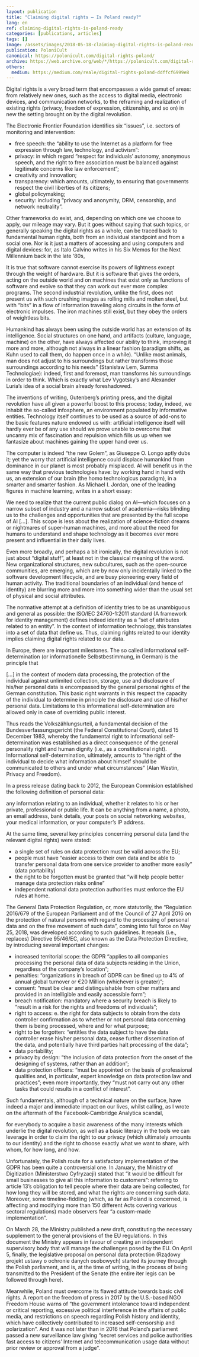 ```yaml
---
layout: publication
title: "Claiming digital rights — Is Poland ready?"
lang: en
ref: claiming-digital-rights-is-poland-ready
categories: [publications, articles]
tags: []
image: /assets/images/2018-05-18-claiming-digital-rights-is-poland-ready.jpg
publication: PoloniCult
canonical: https://polonicult.com/digital-rights-poland/
archive: https://web.archive.org/web/*/https://polonicult.com/digital-rights-poland/
others:
  medium: https://medium.com/reale/digital-rights-poland-ddffcf6999e8
---
```


Digital rights is a very broad term that encompasses a wide gamut of areas: from relatively new ones, such as the access to digital media, electronic devices, and communication networks, to the reframing and realization of existing rights (privacy, freedom of expression, citizenship, and so on) in new the setting brought on by the digital revolution.

The Electronic Frontier Foundation identifies six “issues”, i.e. sectors of monitoring and intervention:

* free speech: the “ability to use the Internet as a platform for free expression through law, technology, and activism”:
* privacy: in which regard “respect for individuals’ autonomy, anonymous speech, and the right to free association must be balanced against legitimate concerns like law enforcement”;
* creativity and innovation;
* transparency: which amounts, ultimately, to ensuring that governments respect the civil liberties of its citizens;
* global policymaking;
* security: including “privacy and anonymity, DRM, censorship, and network neutrality”.

Other frameworks do exist, and, depending on which one we choose to apply, our mileage may vary. But it goes without saying that such topics, or generally speaking the digital rights as a whole, can be traced back to fundamental human rights, both from an individual standpoint and from a social one. Nor is it just a matters of accessing and using computers and digital devices: for, as Italo Calvino writes in his Six Memos for the Next Millennium back in the late ‘80s,

It is true that software cannot exercise its powers of lightness except through the weight of hardware. But it is software that gives the orders, acting on the outside world and on machines that exist only as functions of software and evolve so that they can work out ever more complex programs. The second industrial revolution, unlike the first, does not present us with such crushing images as rolling mills and molten steel, but with “bits” in a flow of information traveling along circuits in the form of electronic impulses. The iron machines still exist, but they obey the orders of weightless bits.

Humankind has always been using the outside world has an extension of its intelligence. Social structures on one hand, and artifacts (culture, language, machine) on the other, have always affected our ability to think, improving it more and more, although not always in a linear fashion (paradigm shifts, as Kuhn used to call them, do happen once in a while). “Unlike most animals, man does not adjust to his surroundings but rather transforms those surroundings according to his needs” (Stanisław Lem, Summa Technologiae): indeed, first and foremost, man transforms his surroundings in order to think. Which is exactly what Lev Vygotsky’s and Alexander Luria’s idea of a social brain already foreshadowed.

The inventions of writing, Gutenberg’s printing press, and the digital revolution have all given a powerful boost to this process; today, indeed, we inhabit the so-called infosphere, an environment populated by informative entities. Technology itself continues to be used as a source of add-ons to the basic features nature endowed us with: artificial intelligence itself will hardly ever be of any use should we prove unable to overcome that uncanny mix of fascination and repulsion which fills us up when we fantasize about machines gaining the upper hand over us.

The computer is indeed “the new Golem”, as Giuseppe O. Longo aptly dubs it; yet the worry that artificial intelligence could displace humankind from dominance in our planet is most probably misplaced. AI will benefit us in the same way that previous technologies have: by working hand in hand with us, an extension of our brain (the homo technologicus paradigm), in a smarter and smarter fashion. As Michael I. Jordan, one of the leading figures in machine learning, writes in a short essay:

We need to realize that the current public dialog on AI—which focuses on a narrow subset of industry and a narrow subset of academia—risks blinding us to the challenges and opportunities that are presented by the full scope of AI […]. This scope is less about the realization of science-fiction dreams or nightmares of super-human machines, and more about the need for humans to understand and shape technology as it becomes ever more present and influential in their daily lives.

Even more broadly, and perhaps a bit ironically, the digital revolution is not just about “digital stuff”, at least not in the classical meaning of the word. New organizational structures, new subcultures, such as the open-source communities, are emerging, which are by now only incidentally linked to the software development lifecycle, and are busy pioneering every field of human activity. The traditional boundaries of an individual (and hence of identity) are blurring more and more into something wider than the usual set of physical and social attributes.

The normative attempt at a definition of identity tries to be as unambiguous and general as possible: the ISO/IEC 24760-1:2011 standard (A framework for identity management) defines indeed identity as a “set of attributes related to an entity”. In the context of information technology, this translates into a set of data that define us. Thus, claiming rights related to our identity implies claiming digital rights related to our data.

In Europe, there are important milestones. The so called informational self-determination (or informationelle Selbstbestimmung, in German) is the principle that

[…] in the context of modern data processing, the protection of the individual against unlimited collection, storage, use and disclosure of his/her personal data is encompassed by the general personal rights of the German constitution. This basic right warrants in this respect the capacity of the individual to determine in principle the disclosure and use of his/her personal data. Limitations to this informational self-determination are allowed only in case of overriding public interest.

Thus reads the Volkszählungsurteil, a fundamental decision of the Bundesverfassungsgericht (the Federal Constitutional Court), dated 15 December 1983, whereby the fundamental right to informational self-determination was established as a direct consequence of the general personality right and human dignity (i.e., as a constitutional right). Informational self-determination, ultimately, amounts to “the right of the individual to decide what information about himself should be communicated to others and under what circumstances” (Alan Westin, Privacy and Freedom).

In a press release dating back to 2012, the European Commision established the following definition of personal data:

any information relating to an individual, whether it relates to his or her private, professional or public life. It can be anything from a name, a photo, an email address, bank details, your posts on social networking websites, your medical information, or your computer’s IP address.

At the same time, several key principles concerning personal data (and the relevant digital rights) were stated:

* a single set of rules on data protection must be valid across the EU;
* people must have “easier access to their own data and be able to transfer personal data from one service provider to another more easily” (data portability)
* the right to be forgotten must be granted that “will help people better manage data protection risks online”
* independent national data protection authorities must enforce the EU rules at home.

The General Data Protection Regulation, or, more statutorily, the “Regulation 2016/679 of the European Parliament and of the Council of 27 April 2016 on the protection of natural persons with regard to the processing of personal data and on the free movement of such data”, coming into full force on May 25, 2018, was developed according to such guidelines. It repeals (i.e., replaces) Directive 95/46/EC, also known as the Data Protection Directive, by introducing several important changes:

* increased territorial scope: the GDPR “applies to all companies processing the personal data of data subjects residing in the Union, regardless of the company’s location”;
* penalties: “organizations in breach of GDPR can be fined up to 4% of annual global turnover or €20 Million (whichever is greater)”;
* consent: “must be clear and distinguishable from other matters and provided in an intelligible and easily accessible form”;
* breach notification: mandatory where a security breach is likely to “result in a risk for the rights and freedoms of individuals”;
* right to access: e. the right for data subjects to obtain from the data controller confirmation as to whether or not personal data concerning them is being processed, where and for what purpose;
* right to be forgotten: “entitles the data subject to have the data controller erase his/her personal data, cease further dissemination of the data, and potentially have third parties halt processing of the data”;
* data portability;
* privacy by design: “the inclusion of data protection from the onset of the designing of systems, rather than an addition”;
* data protection officers: “must be appointed on the basis of professional qualities and, in particular, expert knowledge on data protection law and practices”; even more importantly, they “must not carry out any other tasks that could results in a conflict of interest”.

Such fundamentals, although of a technical nature on the surface, have indeed a major and immediate impact on our lives, whilst calling, as I wrote on the aftermath of the Facebook-Cambridge Analytica scandal,

for everybody to acquire a basic awareness of the many interests which underlie the digital revolution, as well as a basic literacy in the tools we can leverage in order to claim the right to our privacy (which ultimately amounts to our identity) and the right to choose exactly what we want to share, with whom, for how long, and how.

Unfortunately, the Polish route for a satisfactory implementation of the GDPR has been quite a controversial one. In January, the Ministry of Digitization (Ministerstwo Cyfryzacji) stated that “it would be difficult for small businesses to give all this information to customers”: referring to article 13’s obligation to tell people where their data are being collected, for how long they will be stored, and what the rights are concerning such data. Moreover, some timeline-fiddling (which, as far as Poland is concerned, is affecting and modifying more than 150 different Acts covering various sectoral regulations) made observers fear “a custom-made implementation”.

On March 28, the Ministry published a new draft, constituting the necessary supplement to the general provisions of the EU regulations. In this document the Ministry appears in favour of creating an independent supervisory body that will manage the challenges posed by the EU. On April 5, finally, the legislative proposal on personal data protection (Rządowy projekt ustawy o ochronie danych osobowych) started its journey through the Polish parliament, and is, at the time of writing, in the process of being transmitted to the President of the Senate (the entire iter legis can be followed through here).

Meanwhile, Poland must overcome its flawed attitude towards basic civil rights. A report on the freedom of press in 2017 by the U.S.-based NGO Freedom House warns of “the government intolerance toward independent or critical reporting, excessive political interference in the affairs of public media, and restrictions on speech regarding Polish history and identity, which have collectively contributed to increased self-censorship and polarization”. And it was not later than in 2016 that Poland’s parliament passed a new surveillance law giving “secret services and police authorities fast access to citizens’ Internet and telecommunication usage data without prior review or approval from a judge”.

